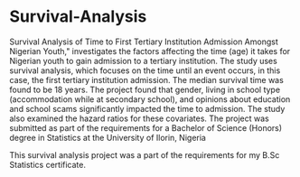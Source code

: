 # Survival-Analysis

Survival Analysis of Time to First Tertiary Institution Admission Amongst Nigerian Youth," investigates the factors affecting the time (age) it takes for Nigerian youth to gain admission to a tertiary institution. The study uses survival analysis, which focuses on the time until an event occurs, in this case, the first tertiary institution admission. The median survival time was found to be 18 years. The project found that gender, living in school type (accommodation while at secondary school), and opinions about education and school scams significantly impacted the time to admission. The study also examined the hazard ratios for these covariates. The project was submitted as part of the requirements for a Bachelor of Science (Honors) degree in Statistics at the University of Ilorin, Nigeria

This survival analysis project was a part of the requirements for my B.Sc Statistics certificate. 
